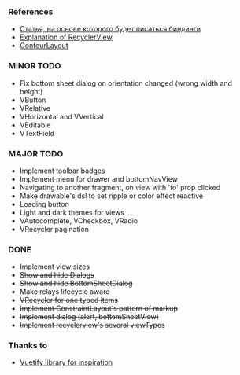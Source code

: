 ### References
* [Статья, на основе которого будет писаться биндинги](https://habr.com/ru/company/mobileup/blog/342850/)
* [Explanation of RecyclerView](https://ziginsider.github.io/RecyclerView/)
* [ContourLayout](https://github.com/cashapp/contour)

### MINOR TODO
* Fix bottom sheet dialog on orientation changed (wrong width and height)
* VButton
* VRelative
* VHorizontal and VVertical
* VEditable
* VTextField

### MAJOR TODO
* Implement toolbar badges
* Implement menu for drawer and bottomNavView
* Navigating to another fragment, on view with 'to' prop clicked
* Make drawable's dsl to set ripple or color effect reactive
* Loading button
* Light and dark themes for views
* VAutocomplete, VCheckbox, VRadio
* VRecycler pagination

### DONE
* ~~Implement view sizes~~
* ~~Show and hide Dialogs~~
* ~~Show and hide BottomSheetDialog~~
* ~~Make relays lifecycle aware~~
* ~~VRecycler for one typed items~~
* ~~Implement ConstraintLayout's pattern of markup~~
* ~~Implement dialog (alert, bottomSheetView)~~
* ~~Implement recyclerview's several viewTypes~~

### Thanks to
* [Vuetify library for inspiration](vuetifyjs.com)